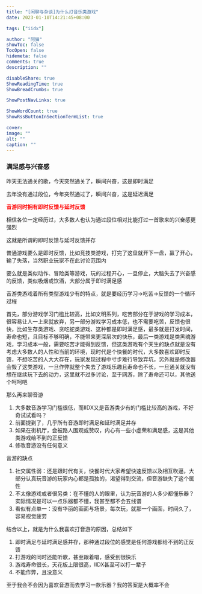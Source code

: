 ```yaml
---
title: "[闲聊与杂谈]为什么打音乐类游戏"
date: 2023-01-10T14:21:45+08:00

tags: ["iidx"]

author: "阿猫"
showToc: false
TocOpen: false
hidemeta: false
comments: true
description: ""

disableShare: true
ShowReadingTime: true
ShowBreadCrumbs: true

ShowPostNavLinks: true

ShowWordCount: true
ShowRssButtonInSectionTermList: true

cover:
image: ""
alt: ""
caption: ""
---
```

### 满足感与兴奋感

昨天无法通关的歌，今天突然通关了，瞬间兴奋，这是即时满足

去年没有通过段位，今年突然通过了，瞬间兴奋，这是延迟满足

<strong><font style="bolfd" color="red">音游同时拥有即时反馈与延时反馈
</font></strong>

相信各位一定经历过，大多数人也认为通过段位相对比能打过一首歌来的兴奋感更强烈

这就是所谓的即时反馈与延时反馈并存

普通游戏要么是即时反馈，比如竞技类游戏，打完了这盘就开下一盘，赢了开心，输了失落，当然职业玩家不在此讨论范围内

要么就是类似动作、冒险类等游戏，玩的过程开心，一旦停止，大脑失去了兴奋感的反馈，类似吸烟或饮酒，大部分属于即时满足感

音游类游戏着所有类型游戏少有的特点，就是要经历学习->吃苦->反馈的一个循环过程

首先，部分游戏学习门槛比较高，比如文明系列，吃苦部分在于游戏的学习成本，很容易让人一上来就放弃，另一部分游戏学习成本低，也不需要吃苦，反馈也很快，比如生存类游戏、贪吃蛇类游戏、这种都是即时满足感，最多就是打发时间，寿命也短，且目标不够明确，不能带来更深层次的快乐，最后一类游戏是类黑魂游戏，学习成本一般，需要吃苦才能得到反馈，但这类游戏有个天生的缺点就是没有考虑大多数人的人性和当前的环境，现时代是个快餐的时代，大多数喜欢即时反馈，不想吃苦的人大大存在，玩家发现过程中寸步难行导致弃坑，另外就是修改器会毁了这类游戏，一旦作弊就整个失去了游戏乐趣且寿命也不长，一旦通关就没有想在继续玩下去的动力，这里就不过多讨论，至于网游，除了寿命还可以，其他送个呵呵吧

那么再来聊音游

1. 大多数音游学习门槛很低，而IIDX又是音游类少有的门槛比较高的游戏，不好奇试试看吗？
2. 前面提到了，几乎所有音游即时满足和延时满足并存
3. 如果在街机厅，会被路人围观或赞叹，内心有一些小虚荣和满足感，这是其他类游戏给不到的正反馈
4. 修改音游没有任何意义

音游的缺点

1. 社交属性弱：还是跟时代有关，快餐时代大家希望快速反馈以及相互吹逼，大部分认真玩音游的玩家内心都是孤独的，渴望得到交流，但音游缺失了这个属性
2. 不太像游戏或者很另类：在不懂的人的眼里，认为玩音游的人多少都懂乐器？实际情况是可以一点乐器都不懂，我甚至都不会五线谱
3. 看似有点单一：没有华丽的画面与场景，每次玩，就那一个画面，时间久了，容易视觉疲劳

结合以上，就是为什么我喜欢打音游的原因，总结如下

1. 即时满足与延时满足感并存，那种通过段位的感觉是任何游戏都给不到的正反馈
2. 打游戏的同时还能听歌，甚至跟着唱，感受到很快乐
3. 游戏寿命很长，天花板上限很高，IIDX甚至可以打一辈子
4. 不能作弊，且没意义

至于我会不会因为喜欢音游而去学习一款乐器？我的答案是大概率不会